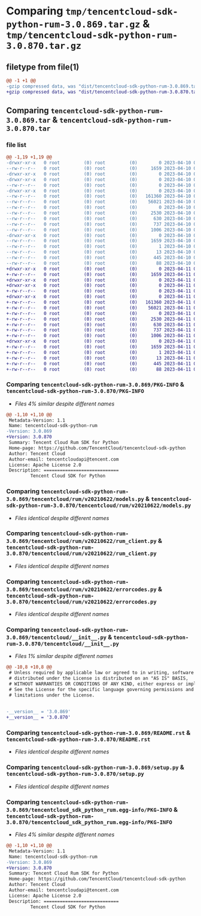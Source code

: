 # Comparing `tmp/tencentcloud-sdk-python-rum-3.0.869.tar.gz` & `tmp/tencentcloud-sdk-python-rum-3.0.870.tar.gz`

## filetype from file(1)

```diff
@@ -1 +1 @@
-gzip compressed data, was "dist/tencentcloud-sdk-python-rum-3.0.869.tar", last modified: Mon Apr 10 03:11:58 2023, max compression
+gzip compressed data, was "dist/tencentcloud-sdk-python-rum-3.0.870.tar", last modified: Tue Apr 11 03:51:37 2023, max compression
```

## Comparing `tencentcloud-sdk-python-rum-3.0.869.tar` & `tencentcloud-sdk-python-rum-3.0.870.tar`

### file list

```diff
@@ -1,19 +1,19 @@
-drwxr-xr-x   0 root         (0) root         (0)        0 2023-04-10 03:11:58.000000 tencentcloud-sdk-python-rum-3.0.869/
--rw-r--r--   0 root         (0) root         (0)     1659 2023-04-10 03:11:58.000000 tencentcloud-sdk-python-rum-3.0.869/PKG-INFO
-drwxr-xr-x   0 root         (0) root         (0)        0 2023-04-10 03:11:58.000000 tencentcloud-sdk-python-rum-3.0.869/tencentcloud/
-drwxr-xr-x   0 root         (0) root         (0)        0 2023-04-10 03:11:58.000000 tencentcloud-sdk-python-rum-3.0.869/tencentcloud/rum/
--rw-r--r--   0 root         (0) root         (0)        0 2023-04-10 03:11:58.000000 tencentcloud-sdk-python-rum-3.0.869/tencentcloud/rum/__init__.py
-drwxr-xr-x   0 root         (0) root         (0)        0 2023-04-10 03:11:58.000000 tencentcloud-sdk-python-rum-3.0.869/tencentcloud/rum/v20210622/
--rw-r--r--   0 root         (0) root         (0)   161360 2023-04-10 03:11:58.000000 tencentcloud-sdk-python-rum-3.0.869/tencentcloud/rum/v20210622/models.py
--rw-r--r--   0 root         (0) root         (0)    56021 2023-04-10 03:11:58.000000 tencentcloud-sdk-python-rum-3.0.869/tencentcloud/rum/v20210622/rum_client.py
--rw-r--r--   0 root         (0) root         (0)        0 2023-04-10 03:11:58.000000 tencentcloud-sdk-python-rum-3.0.869/tencentcloud/rum/v20210622/__init__.py
--rw-r--r--   0 root         (0) root         (0)     2530 2023-04-10 03:11:58.000000 tencentcloud-sdk-python-rum-3.0.869/tencentcloud/rum/v20210622/errorcodes.py
--rw-r--r--   0 root         (0) root         (0)      630 2023-04-10 03:11:58.000000 tencentcloud-sdk-python-rum-3.0.869/tencentcloud/__init__.py
--rw-r--r--   0 root         (0) root         (0)      737 2023-04-10 03:11:58.000000 tencentcloud-sdk-python-rum-3.0.869/README.rst
--rw-r--r--   0 root         (0) root         (0)     1006 2023-04-10 03:11:58.000000 tencentcloud-sdk-python-rum-3.0.869/setup.py
-drwxr-xr-x   0 root         (0) root         (0)        0 2023-04-10 03:11:58.000000 tencentcloud-sdk-python-rum-3.0.869/tencentcloud_sdk_python_rum.egg-info/
--rw-r--r--   0 root         (0) root         (0)     1659 2023-04-10 03:11:58.000000 tencentcloud-sdk-python-rum-3.0.869/tencentcloud_sdk_python_rum.egg-info/PKG-INFO
--rw-r--r--   0 root         (0) root         (0)        1 2023-04-10 03:11:58.000000 tencentcloud-sdk-python-rum-3.0.869/tencentcloud_sdk_python_rum.egg-info/dependency_links.txt
--rw-r--r--   0 root         (0) root         (0)       13 2023-04-10 03:11:58.000000 tencentcloud-sdk-python-rum-3.0.869/tencentcloud_sdk_python_rum.egg-info/top_level.txt
--rw-r--r--   0 root         (0) root         (0)      445 2023-04-10 03:11:58.000000 tencentcloud-sdk-python-rum-3.0.869/tencentcloud_sdk_python_rum.egg-info/SOURCES.txt
--rw-r--r--   0 root         (0) root         (0)       88 2023-04-10 03:11:58.000000 tencentcloud-sdk-python-rum-3.0.869/setup.cfg
+drwxr-xr-x   0 root         (0) root         (0)        0 2023-04-11 03:51:37.000000 tencentcloud-sdk-python-rum-3.0.870/
+-rw-r--r--   0 root         (0) root         (0)     1659 2023-04-11 03:51:37.000000 tencentcloud-sdk-python-rum-3.0.870/PKG-INFO
+drwxr-xr-x   0 root         (0) root         (0)        0 2023-04-11 03:51:37.000000 tencentcloud-sdk-python-rum-3.0.870/tencentcloud/
+drwxr-xr-x   0 root         (0) root         (0)        0 2023-04-11 03:51:37.000000 tencentcloud-sdk-python-rum-3.0.870/tencentcloud/rum/
+-rw-r--r--   0 root         (0) root         (0)        0 2023-04-11 03:51:37.000000 tencentcloud-sdk-python-rum-3.0.870/tencentcloud/rum/__init__.py
+drwxr-xr-x   0 root         (0) root         (0)        0 2023-04-11 03:51:37.000000 tencentcloud-sdk-python-rum-3.0.870/tencentcloud/rum/v20210622/
+-rw-r--r--   0 root         (0) root         (0)   161360 2023-04-11 03:51:37.000000 tencentcloud-sdk-python-rum-3.0.870/tencentcloud/rum/v20210622/models.py
+-rw-r--r--   0 root         (0) root         (0)    56021 2023-04-11 03:51:37.000000 tencentcloud-sdk-python-rum-3.0.870/tencentcloud/rum/v20210622/rum_client.py
+-rw-r--r--   0 root         (0) root         (0)        0 2023-04-11 03:51:37.000000 tencentcloud-sdk-python-rum-3.0.870/tencentcloud/rum/v20210622/__init__.py
+-rw-r--r--   0 root         (0) root         (0)     2530 2023-04-11 03:51:37.000000 tencentcloud-sdk-python-rum-3.0.870/tencentcloud/rum/v20210622/errorcodes.py
+-rw-r--r--   0 root         (0) root         (0)      630 2023-04-11 03:51:37.000000 tencentcloud-sdk-python-rum-3.0.870/tencentcloud/__init__.py
+-rw-r--r--   0 root         (0) root         (0)      737 2023-04-11 03:51:37.000000 tencentcloud-sdk-python-rum-3.0.870/README.rst
+-rw-r--r--   0 root         (0) root         (0)     1006 2023-04-11 03:51:37.000000 tencentcloud-sdk-python-rum-3.0.870/setup.py
+drwxr-xr-x   0 root         (0) root         (0)        0 2023-04-11 03:51:37.000000 tencentcloud-sdk-python-rum-3.0.870/tencentcloud_sdk_python_rum.egg-info/
+-rw-r--r--   0 root         (0) root         (0)     1659 2023-04-11 03:51:37.000000 tencentcloud-sdk-python-rum-3.0.870/tencentcloud_sdk_python_rum.egg-info/PKG-INFO
+-rw-r--r--   0 root         (0) root         (0)        1 2023-04-11 03:51:37.000000 tencentcloud-sdk-python-rum-3.0.870/tencentcloud_sdk_python_rum.egg-info/dependency_links.txt
+-rw-r--r--   0 root         (0) root         (0)       13 2023-04-11 03:51:37.000000 tencentcloud-sdk-python-rum-3.0.870/tencentcloud_sdk_python_rum.egg-info/top_level.txt
+-rw-r--r--   0 root         (0) root         (0)      445 2023-04-11 03:51:37.000000 tencentcloud-sdk-python-rum-3.0.870/tencentcloud_sdk_python_rum.egg-info/SOURCES.txt
+-rw-r--r--   0 root         (0) root         (0)       88 2023-04-11 03:51:37.000000 tencentcloud-sdk-python-rum-3.0.870/setup.cfg
```

### Comparing `tencentcloud-sdk-python-rum-3.0.869/PKG-INFO` & `tencentcloud-sdk-python-rum-3.0.870/PKG-INFO`

 * *Files 4% similar despite different names*

```diff
@@ -1,10 +1,10 @@
 Metadata-Version: 1.1
 Name: tencentcloud-sdk-python-rum
-Version: 3.0.869
+Version: 3.0.870
 Summary: Tencent Cloud Rum SDK for Python
 Home-page: https://github.com/TencentCloud/tencentcloud-sdk-python
 Author: Tencent Cloud
 Author-email: tencentcloudapi@tencent.com
 License: Apache License 2.0
 Description: ============================
         Tencent Cloud SDK for Python
```

### Comparing `tencentcloud-sdk-python-rum-3.0.869/tencentcloud/rum/v20210622/models.py` & `tencentcloud-sdk-python-rum-3.0.870/tencentcloud/rum/v20210622/models.py`

 * *Files identical despite different names*

### Comparing `tencentcloud-sdk-python-rum-3.0.869/tencentcloud/rum/v20210622/rum_client.py` & `tencentcloud-sdk-python-rum-3.0.870/tencentcloud/rum/v20210622/rum_client.py`

 * *Files identical despite different names*

### Comparing `tencentcloud-sdk-python-rum-3.0.869/tencentcloud/rum/v20210622/errorcodes.py` & `tencentcloud-sdk-python-rum-3.0.870/tencentcloud/rum/v20210622/errorcodes.py`

 * *Files identical despite different names*

### Comparing `tencentcloud-sdk-python-rum-3.0.869/tencentcloud/__init__.py` & `tencentcloud-sdk-python-rum-3.0.870/tencentcloud/__init__.py`

 * *Files 1% similar despite different names*

```diff
@@ -10,8 +10,8 @@
 # Unless required by applicable law or agreed to in writing, software
 # distributed under the License is distributed on an "AS IS" BASIS,
 # WITHOUT WARRANTIES OR CONDITIONS OF ANY KIND, either express or implied.
 # See the License for the specific language governing permissions and
 # limitations under the License.
 
 
-__version__ = '3.0.869'
+__version__ = '3.0.870'
```

### Comparing `tencentcloud-sdk-python-rum-3.0.869/README.rst` & `tencentcloud-sdk-python-rum-3.0.870/README.rst`

 * *Files identical despite different names*

### Comparing `tencentcloud-sdk-python-rum-3.0.869/setup.py` & `tencentcloud-sdk-python-rum-3.0.870/setup.py`

 * *Files identical despite different names*

### Comparing `tencentcloud-sdk-python-rum-3.0.869/tencentcloud_sdk_python_rum.egg-info/PKG-INFO` & `tencentcloud-sdk-python-rum-3.0.870/tencentcloud_sdk_python_rum.egg-info/PKG-INFO`

 * *Files 4% similar despite different names*

```diff
@@ -1,10 +1,10 @@
 Metadata-Version: 1.1
 Name: tencentcloud-sdk-python-rum
-Version: 3.0.869
+Version: 3.0.870
 Summary: Tencent Cloud Rum SDK for Python
 Home-page: https://github.com/TencentCloud/tencentcloud-sdk-python
 Author: Tencent Cloud
 Author-email: tencentcloudapi@tencent.com
 License: Apache License 2.0
 Description: ============================
         Tencent Cloud SDK for Python
```

